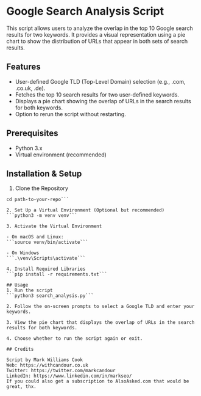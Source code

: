 # Google Search Analysis Script
This script allows users to analyze the overlap in the top 10 Google search results for two keywords. It provides a visual representation using a pie chart to show the distribution of URLs that appear in both sets of search results.

## Features
- User-defined Google TLD (Top-Level Domain) selection (e.g., .com, .co.uk, .de).
- Fetches the top 10 search results for two user-defined keywords.
- Displays a pie chart showing the overlap of URLs in the search results for both keywords.
- Option to rerun the script without restarting.

## Prerequisites
- Python 3.x
- Virtual environment (recommended)

## Installation & Setup

1. Clone the Repository
```git clone https://path-to-your-repo.git
cd path-to-your-repo```

2. Set Up a Virtual Environment (Optional but recommended)
```python3 -m venv venv```

3. Activate the Virtual Environment

- On macOS and Linux:
```source venv/bin/activate```

- On Windows
```.\venv\Scripts\activate```

4. Install Required Libraries
```pip install -r requirements.txt```

## Usage
1. Run the script
```python3 search_analysis.py```

2. Follow the on-screen prompts to select a Google TLD and enter your keywords.

3. View the pie chart that displays the overlap of URLs in the search results for both keywords.

4. Choose whether to run the script again or exit.

## Credits

Script by Mark Williams Cook
Web: https://withcandour.co.uk
Twitter: https://twitter.com/markcandour
LinkedIn: https://www.linkedin.com/in/markseo/
If you could also get a subscription to AlsoAsked.com that would be great, thx.
